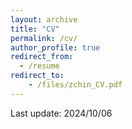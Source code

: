 ```yaml
---
layout: archive
title: "CV"
permalink: /cv/
author_profile: true
redirect_from:
  - /resume
redirect_to:
    - /files/zchin_CV.pdf
---
```


Last update: 2024/10/06
